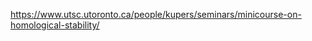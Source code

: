 












<https://www.utsc.utoronto.ca/people/kupers/seminars/minicourse-on-homological-stability/>
